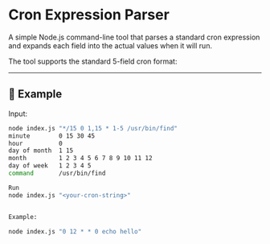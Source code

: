 # Cron Expression Parser

A simple Node.js command-line tool that parses a standard cron expression and expands each field into the actual values when it will run.

The tool supports the standard 5-field cron format:


---

## 📌 Example

Input:
```bash
node index.js "*/15 0 1,15 * 1-5 /usr/bin/find"
minute        0 15 30 45
hour          0
day of month  1 15
month         1 2 3 4 5 6 7 8 9 10 11 12
day of week   1 2 3 4 5
command       /usr/bin/find

Run
node index.js "<your-cron-string>"


Example:

node index.js "0 12 * * 0 echo hello"
